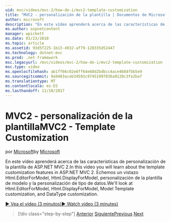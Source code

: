 ```yaml
---
uid: mvc/videos/mvc-2/how-do-i/mvc2-template-customization
title: "MVC2 - personalización de la plantilla | Documentos de Microsoft"
author: microsoft
description: "En este vídeo aprenderá acerca de las características de personalización de la plantilla de ASP.NET MVC 2. Echemos un vistazo Html.EditorForModel, Html.DisplayForModel, Templ modelo..."
ms.author: aspnetcontent
manager: wpickett
ms.date: 03/23/2010
ms.topic: article
ms.assetid: 93d5f225-1b13-4932-af79-120335d52447
ms.technology: dotnet-mvc
ms.prod: .net-framework
msc.legacyurl: /mvc/videos/mvc-2/how-do-i/mvc2-template-customization
msc.type: video
ms.openlocfilehash: ab1ff66c02e6ff64e68d2bdbcc4ace4684fbb5e9
ms.sourcegitcommit: 9a9483aceb34591c97451997036a9120c3fe2baf
ms.translationtype: MT
ms.contentlocale: es-ES
ms.lasthandoff: 11/10/2017
---
```

<a name="mvc2---template-customization"></a><span data-ttu-id="84c37-104">MVC2 - personalización de la plantilla</span><span class="sxs-lookup"><span data-stu-id="84c37-104">MVC2 - Template Customization</span></span>
====================
<span data-ttu-id="84c37-105">por [Microsoft](https://github.com/microsoft)</span><span class="sxs-lookup"><span data-stu-id="84c37-105">by [Microsoft](https://github.com/microsoft)</span></span>

<span data-ttu-id="84c37-106">En este vídeo aprenderá acerca de las características de personalización de la plantilla de ASP.NET MVC 2.</span><span class="sxs-lookup"><span data-stu-id="84c37-106">In this video you will learn about the template customization features in ASP.NET MVC 2.</span></span> <span data-ttu-id="84c37-107">Echemos un vistazo Html.EditorForModel, Html.DisplayForModel, personalización de la plantilla de modelo y la personalización de tipo de datos.</span><span class="sxs-lookup"><span data-stu-id="84c37-107">We'll look at Html.EditorForModel, Html.DisplayForModel, Model Template customization, and DataType customization.</span></span>

[<span data-ttu-id="84c37-108">&#9654; Vea el vídeo (3 minutos)</span><span class="sxs-lookup"><span data-stu-id="84c37-108">&#9654; Watch video (3 minutes)</span></span>](https://channel9.msdn.com/Blogs/ASP-NET-Site-Videos/mvc2-template-customization)

>[!div class="step-by-step"]
<span data-ttu-id="84c37-109">[Anterior](mvc2-model-validation.md)
[Siguiente](aspnet-mvc-2-areas.md)</span><span class="sxs-lookup"><span data-stu-id="84c37-109">[Previous](mvc2-model-validation.md)
[Next](aspnet-mvc-2-areas.md)</span></span>
